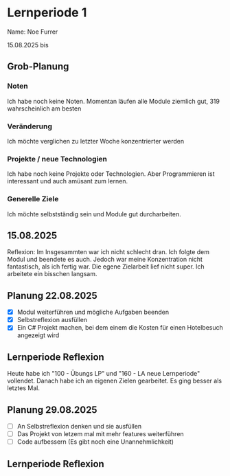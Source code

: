 # Lernperiode 1
Name: Noe Furrer

15.08.2025 bis 

## Grob-Planung
### Noten
Ich habe noch keine Noten. Momentan läufen alle Module ziemlich gut, 319 wahrscheinlich am besten

### Veränderung
Ich möchte verglichen zu letzter Woche konzentrierter werden

### Projekte / neue Technologien
Ich habe noch keine Projekte oder Technologien. Aber Programmieren ist interessant und auch amüsant zum lernen.
 
### Generelle Ziele
Ich möchte selbstständig sein und Module gut durcharbeiten.

## 15.08.2025
Reflexion: Im Insgesammten war ich nicht schlecht dran. Ich folgte dem Modul und beendete es auch. Jedoch war meine Konzentration nicht fantastisch, als ich fertig war. Die egene Zielarbeit lief nicht super. Ich arbeitete ein bisschen langsam.

## Planung 22.08.2025

- [x] Modul weiterführen und mögliche Aufgaben beenden
- [x] Selbstreflexion ausfüllen
- [x] Ein C# Projekt machen, bei dem einem die Kosten für einen Hotelbesuch angezeigt wird

## Lernperiode Reflexion

Heute habe ich "100 - Übungs LP" und "160 - LA neue Lernperiode" vollendet. Danach habe ich an eigenen Zielen gearbeitet. Es ging besser als letztes Mal.

## Planung 29.08.2025

- [ ] An Selbstreflexion denken und sie ausfüllen
- [ ] Das Projekt von letzem mal mit mehr features weiterführen
- [ ] Code aufbessern (Es gibt noch eine Unannehmlichkeit)

## Lernperiode Reflexion



